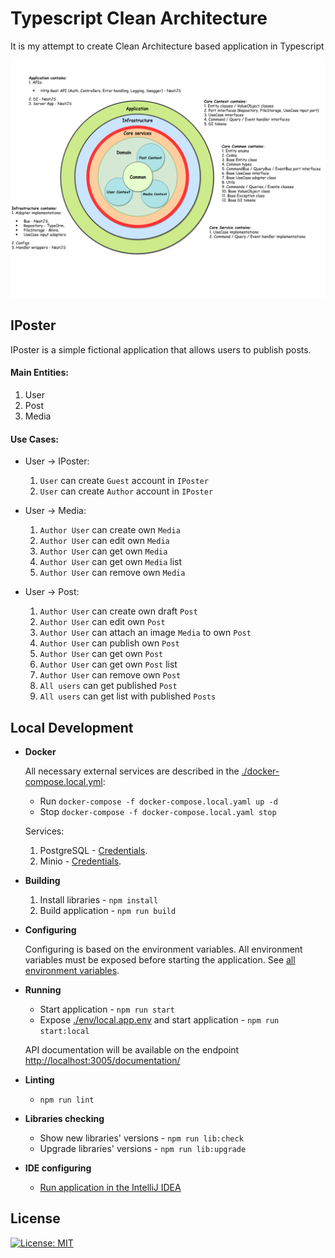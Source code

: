 # Typescript Clean Architecture

It is my attempt to create Clean Architecture based application in Typescript
<p align="center"> 
    <img src="./asset/IPosterStructure.png">
</p>

## IPoster

IPoster is a simple fictional application that allows users to publish posts.

#### Main Entities:
1. User
2. Post
3. Media

#### Use Cases:

* User -> IPoster:
  1. `User` can create `Guest` account in `IPoster`
  2. `User` can create `Author` account in `IPoster`

* User -> Media:
  1. `Author User` can create own `Media`
  2. `Author User` can edit own `Media`
  3. `Author User` can get own `Media`
  4. `Author User` can get own `Media` list
  5. `Author User` can remove own `Media`

* User -> Post:
  1. `Author User` can create own draft `Post`
  2. `Author User` can edit own `Post`
  3. `Author User` can attach an image `Media` to own `Post`
  4. `Author User` can publish own `Post`
  5. `Author User` can get own `Post`
  6. `Author User` can get own `Post` list
  7. `Author User` can remove own `Post`
  8. `All users` can get published `Post`
  9. `All users` can get list with published `Posts`
  
## Local Development

* **Docker**

    All necessary external services are described in the [./docker-compose.local.yml](./docker-compose.local.yaml):
    * Run `docker-compose -f docker-compose.local.yaml up -d`
    * Stop `docker-compose -f docker-compose.local.yaml stop`
    
    Services:
    1. PostgreSQL - [Credentials](./env/local.pg.env).
    2. Minio - [Credentials](./env/local.minio.env).
    
* **Building**

    1. Install libraries - `npm install`
    2. Build application - `npm run build`
    
* **Configuring**
  
    Configuring is based on the environment variables. All environment variables must be exposed before starting the application.
    See [all environment variables](./env/local.app.env).
    
* **Running**

    * Start application - `npm run start`
    * Expose [./env/local.app.env](./env/local.app.env) and start application - `npm run start:local`
    
    API documentation will be available on the endpoint [http://localhost:3005/documentation/](http://localhost:3005/documentation)
    
* **Linting**

    * `npm run lint`
    
* **Libraries checking**    
   
    * Show new libraries' versions - `npm run lib:check`
    * Upgrade libraries' versions - `npm run lib:upgrade`    

* **IDE configuring**
    * [Run application in the IntelliJ IDEA](./asset/IdeaConfiguration.png)
    
 ## License
 [![License: MIT](https://img.shields.io/badge/License-MIT-brightgreen.svg)](./LICENSE)   
